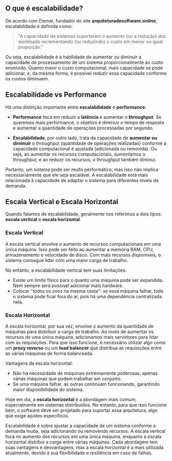 ## O que é escalabilidade?

De acordo com Elemar, fundador do site **arquiteturadesoftware.online**, escalabilidade é definida como:

> "A capacidade de sistemas suportarem o aumento (ou a redução) dos workloads incrementando (ou reduzindo) o custo em menor ou igual proporção."

Ou seja, escalabilidade é a habilidade de aumentar ou diminuir a capacidade de processamento de um sistema proporcionalmente ao custo envolvido. Quanto maior o custo computacional, mais capacidade se pode adicionar, e, da mesma forma, é possível reduzir essa capacidade conforme os custos diminuem.

## Escalabilidade vs Performance

Há uma distinção importante entre **escalabilidade** e **performance**:

- **Performance** foca em reduzir a **latência** e aumentar o **throughput**. Se queremos mais performance, o objetivo é diminuir o tempo de resposta e aumentar a quantidade de operações processadas por segundo.
  
- **Escalabilidade**, por outro lado, trata da capacidade de **aumentar ou diminuir** o throughput (quantidade de operações realizadas) conforme a capacidade computacional é ajustada (adicionada ou removida). Ou seja, ao aumentar os recursos computacionais, aumentamos o throughput, e ao reduzir os recursos, o throughput também diminui.

Portanto, um sistema pode ser muito performático, mas isso não implica necessariamente que ele seja escalável. A escalabilidade está mais relacionada à capacidade de adaptar o sistema para diferentes níveis de demanda.

## Escala Vertical e Escala Horizontal

Quando falamos de escalabilidade, geralmente nos referimos a dois tipos: **escala vertical** e **escala horizontal**.

### Escala Vertical

A escala vertical envolve o aumento de recursos computacionais em uma única máquina. Isso pode ser feito ao aumentar a memória RAM, CPU, armazenamento e velocidade de disco. Com mais recursos disponíveis, o sistema consegue lidar com uma maior carga de trabalho.

No entanto, a escalabilidade vertical tem suas limitações:

- Existe um limite físico para o quanto uma máquina pode ser expandida. Nem sempre será possível adicionar mais hardware.
- Colocar "todos os ovos na mesma cesta": se essa máquina falhar, todo o sistema pode ficar fora do ar, pois há uma dependência centralizada nela.

### Escala Horizontal

A escala horizontal, por sua vez, envolve o aumento da quantidade de máquinas para distribuir a carga de trabalho. Ao invés de aumentar os recursos de uma única máquina, adicionamos mais servidores para lidar com as requisições. Para que isso funcione, é necessário utilizar algo como um **proxy reverso** ou um **load balancer** que distribua as requisições entre as várias máquinas de forma balanceada.

Vantagens da escala horizontal:

- Não há necessidade de máquinas extremamente poderosas, apenas várias máquinas que podem trabalhar em conjunto.
- Se uma máquina falhar, as outras continuam funcionando, garantindo maior disponibilidade do sistema.

Hoje em dia, a **escala horizontal** é a abordagem mais comum, especialmente em sistemas distribuídos. No entanto, para que isso funcione bem, o software deve ser projetado para suportar essa arquitetura, algo que exige ajustes específicos.


Escalabilidade é sobre ajustar a capacidade de um sistema conforme a demanda muda, seja adicionando ou removendo recursos. A escala vertical foca no aumento dos recursos em uma única máquina, enquanto a escala horizontal distribui a carga entre várias máquinas. Cada abordagem tem suas vantagens e desvantagens, mas a escala horizontal é a mais utilizada atualmente, devido à sua flexibilidade e resiliência em caso de falhas.
